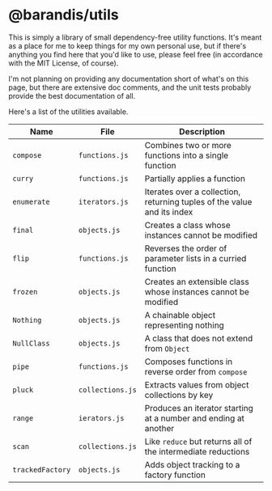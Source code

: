 <!--
 Copyright (c) 2020 Thomas J. Otterson
 
 This software is released under the MIT License.
 https://opensource.org/licenses/MIT
-->

# @barandis/utils

This is simply a library of small dependency-free utility functions. It's meant as a place for me to keep things for my own personal use, but if there's anything you find here that you'd like to use, please feel free (in accordance with the MIT License, of course).

I'm not planning on providing any documentation short of what's on this page, but there are extensive doc comments, and the unit tests probably provide the best documentation of all.

Here's a list of the utilities available.

Name | File | Description
-----|------|------------
`compose` | `functions.js` | Combines two or more functions into a single function
`curry` | `functions.js` | Partially applies a function
`enumerate`| `iterators.js` | Iterates over a collection, returning tuples of the value and its index
`final` | `objects.js` | Creates a class whose instances cannot be modified
`flip` | `functions.js` | Reverses the order of parameter lists in a curried function
`frozen` | `objects.js` | Creates an extensible class whose instances cannot be modified
`Nothing` | `objects.js` | A chainable object representing nothing
`NullClass` | `objects.js` | A class that does not extend from `Object`
`pipe` | `functions.js` | Composes functions in reverse order from `compose`
`pluck` | `collections.js` | Extracts values from object collections by key
`range` | `ierators.js` | Produces an iterator starting at a number and ending at another
`scan` | `collections.js` | Like `reduce` but returns all of the intermediate reductions
`trackedFactory` | `objects.js` | Adds object tracking to a factory function
